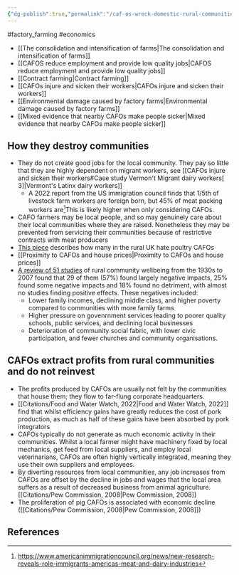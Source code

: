 ```yaml
---
{"dg-publish":true,"permalink":"/caf-os-wreck-domestic-rural-communities/","tags":["#farmers","#factory_farming","#economics"],"created":"2024-05-16T17:51:16.000+01:00","updated":"2025-10-23T08:10:29.828+01:00"}
---
```


#factory_farming #economics 

- [[The consolidation and intensification of farms\|The consolidation and intensification of farms]]
- [[CAFOS reduce employment and provide low quality jobs\|CAFOS reduce employment and provide low quality jobs]]
- [[Contract farming\|Contract farming]]
- [[CAFOs injure and sicken their workers\|CAFOs injure and sicken their workers]]
- [[Environmental damage caused by factory farms\|Environmental damage caused by factory farms]]
- [[Mixed evidence that nearby CAFOs make people sicker\|Mixed evidence that nearby CAFOs make people sicker]]
## How they destroy communities
- They do not create good jobs for the local community. They pay so little that they are highly dependent on migrant workers, see [[CAFOs injure and sicken their workers#Case study Vermon't Migrant dairy workers[ 3]\|Vermont's Latinx dairy workers]]
	- A 2022 report from the US immigration council finds that 1/5th of livestock farm workers are foreign born, but 45% of meat packing workers are[^4]This is likely higher when only considering CAFOs.  
- CAFO farmers may be local people, and so may genuinely care about their local communities where they are raised. Nonetheless they may be prevented from servicing their communities because of restrictive contracts with meat producers
- [This piece](https://theconversation.com/revealed-true-cost-of-britains-addiction-to-factory-farmed-chicken-158555) describes how many in the rural UK hate poultry CAFOs
- [[Proximity to CAFOs and house prices\|Proximity to CAFOs and house prices]]
- [A review of 51 studies](https://link.springer.com/article/10.1007/s10460-007-9107-8) of rural community wellbeing from the 1930s to 2007 found that 29 of them (57%) found largely negative impacts, 25% found some negative impacts and 18% found no detriment, with almost no studies finding positive effects. These negatives included:
	- Lower family incomes, declining middle class, and higher poverty compared to communities with more family farms
	- Higher pressure on govenrnment services leading to poorer quality schools, public services, and declining local businesses
	- Deterioration of community social fabric, with lower civic participation, and fewer churches and community organisations.
## CAFOs extract profits from rural communities and do not reinvest
- The profits produced by CAFOs are usually not felt by the communities that house them; they flow to far-flung corporate headquarters.
- [[Citations/Food and Water Watch, 2022\|Food and Water Watch, 2022]] find that whilst efficiency gains have greatly reduces the cost of pork production, as much as half of these gains have been absorbed by pork integrators
- CAFOs typically do not generate as much economic activity in their communities. Whilst a local farmer might have machinery fixed by local mechanics, get feed from local suppliers, and employ local veterinarians, CAFOs are often highly vertically integrated, meaning they use their own suppliers and employees. 
- By diverting resources from local communities, any job increases from CAFOs are offset by the decline in jobs and wages that the local area suffers as a result of decreased business from animal agriculture. [[Citations/Pew Commission, 2008\|Pew Commission, 2008]]
- The proliferation of pig CAFOs is associated with economic decline  ([[Citations/Pew Commission, 2008\|Pew Commission, 2008]])



## References
[^3]: Mirabelli, M. C., Wing, S., Marshall, S. W., & Wilcosky, T. C. (2006). Race, poverty, and potential exposure of middle-school students to air emissions from confined swine feeding operations. _Environmental health perspectives_, _114_(4), 591-596.
[^2]: https://www.vox.com/future-perfect/23003487/north-carolina-hog-pork-bacon-farms-environmental-racism-black-residents-pollution-meat-industry
[^1]: https://www.theguardian.com/environment/2019/mar/09/american-food-giants-swallow-the-family-farms-iowa
[^4]: https://www.americanimmigrationcouncil.org/news/new-research-reveals-role-immigrants-americas-meat-and-dairy-industries